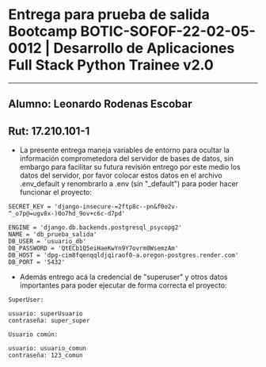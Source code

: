 # Entrega para prueba de salida Bootcamp BOTIC-SOFOF-22-02-05-0012 | Desarrollo de Aplicaciones Full Stack Python Trainee v2.0
---

## Alumno: Leonardo Rodenas Escobar
## Rut: 17.210.101-1

- La presente entrega maneja variables de entorno para ocultar la información comprometedora del servidor de bases de datos, sin embargo para facilitar su futura revisión entrego por este medio los datos del servidor, por favor colocar estos datos en el archivo .env_default y renombrarlo a .env (sin "_default") para poder hacer funcionar el proyecto:

```
SECRET_KEY = 'django-insecure-=2ftp8c--pn&f0o2v-^_o7p@=ugv8x-)0o7hd_9ov+c6c-d7pd'

ENGINE = 'django.db.backends.postgresql_psycopg2'
NAME = 'db_prueba_salida'
DB_USER = 'usuario_db'
DB_PASSWORD = 'QtECb1Q5eiHaeKwYn9Y7ovrm0WsemzAm'
DB_HOST = 'dpg-cim8fqenqqldjqiraof0-a.oregon-postgres.render.com'
DB_PORT = '5432'
```

- Además entrego acá la credencial de "superuser" y otros datos importantes para poder ejecutar de forma  correcta el proyecto:

```
SuperUser:

usuario: superUsuario
contraseña: super_super

Usuario común:

usuario: usuario_comun
contraseña: 123_comun  

```